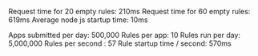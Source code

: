 Request time for 20 empty rules: 210ms
Request time for 60 empty rules: 619ms
Average node js startup time: 10ms

Apps submitted per day: 500,000
Rules per app: 10
Rules run per day: 5,000,000
Rules per second : 57
Rule startup time / second: 570ms


